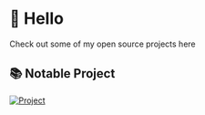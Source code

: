 # 👋 Hello
Check out some of my open source projects here
## 📚 Notable Project
[![Project](https://github-readme-stats.vercel.app/api/pin/?username=Titan2022&repo=Titan-Processing&theme=nightowl)](https://github.com/titan2022/Titan-Processing)
